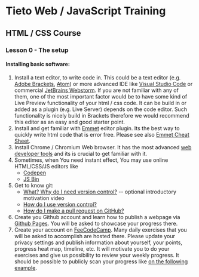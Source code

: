# Tieto Web / JavaScript Training

## HTML / CSS Course
### Lesson 0 - The setup

#### Installing basic software:
1. Install a text editor, to write code in. This could be a text editor (e.g. [Adobe Brackets](http://brackets.io/), 
[Atom](https://atom.io/)) or more advanced IDE like 
[Visual Studio Code](https://code.visualstudio.com/) or commercial [JetBrains Webstorm](https://www.jetbrains.com/webstorm/).
    If you are not familiar with any of them, one of the most important factor would be to have some kind of Live Preview functionality of your html / css code. It can be build in or added as a plugin (e.g. Live Server) depends on the code editor. Such functionality is nicely build in Brackets therefore we would recommend this editor as an easy and good starter point. 
2. Install and get familiar with [Emmet](https://emmet.io/) editor plugin. Its the best way to quickly write html code that is error free. Please see also [Emmet Cheat Sheet](https://docs.emmet.io/cheat-sheet/).
3. Install Chrome / Chromium Web browser. It has the most advanced [web developer tools]((https://developers.google.com/web/tools/chrome-devtools/)) and its is crucial to get familiar with it.
4. Sometimes, when You need instant effect, You may use online HTML/CSS/JS editors like
   - [Codepen](http://codepen.io/)
   - [JS Bin](https://jsbin.com/)
5. Get to know git:
    - [What? Why do I need version control?](https://git-scm.com/videos) -- optional introductory motivation video
    - [How do I use version control?](https://www.youtube.com/watch?v=SWYqp7iY_Tc)
    - [How do I make a pull request on GitHub?](https://www.youtube.com/watch?v=FQsBmnZvBdc)
6. Create you Github account and learn how to publish a webpage via [Github Pages](https://pages.github.com/). You will be asked to showcase your progress there. 
7. Create your account on [FeeCodeCamp](https://www.freecodecamp.org/). Many daily exercises that you will be asked to accomplish are hosted there. Please update your privacy settings and publish information about yourself, your points, progress heat map, timeline, etc. It will motivate you to do your exercises and give us possibility to review your weekly progress. It should be possible to publicly scan your progress like [on the following example](./freecodecamp-progress-example.png).
